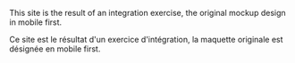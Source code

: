 This site is the result of an integration exercise, the original mockup design in mobile first.

Ce site est le résultat d'un exercice d'intégration, la maquette originale est désignée en mobile first.

